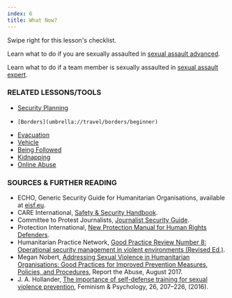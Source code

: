 ```yaml
---
index: 6
title: What Now?
---
```

Swipe right for this lesson's checklist.

Learn what to do if you are sexually assaulted in [sexual assault advanced](umbrella://incident-response/sexual-assault/advanced).

Learn what to do if a team member is sexually assaulted in [sexual assault expert](umbrella://incident-response/sexual-assault/expert).

### RELATED LESSONS/TOOLS

*   [Security Planning](umbrella://assess-your-risk/security-planning)
*	  [Borders](umbrella://travel/borders/beginner)
*   [Evacuation](umbrella://incident-response/evacuation)
*   [Vehicle](umbrella://travel/vehicles)
*   [Being Followed](umbrella://work/being-followed/beginner)
*   [Kidnapping](umbrella://incident-response/kidnapping/beginner)
*   [Online Abuse](umbrella://communications/online-abuse)

### SOURCES & FURTHER READING

*   ECHO, Generic Security Guide for Humanitarian Organisations, available at [eisf.eu](https://www.eisf.eu/library/generic-security-guide-for-humanitarian-organisations/).
*   CARE International, [Safety & Security Handbook](https://www.eisf.eu/wp-content/uploads/2014/09/0614-Macpherson-2004-CARE-International-Safety-and-Security-Handbook.pdf).
*   Committee to Protest Journalists, [Journalist Security Guide](https://cpj.org/reports/2012/04/journalist-security-guide.php).
*   Protection International, [New Protection Manual for Human Rights Defenders](https://www.protectioninternational.org/en/node/1106).
*   Humanitarian Practice Network, [Good Practice Review Number 8: Operational security management in violent environments (Revised Ed.)](http://odihpn.org/wp-content/uploads/2010/11/GPR_8_revised2.pdf).
*   Megan Nobert, [Addressing Sexual Violence in Humanitarian Organisations: Good Practices for Improved Prevention Measures, Policies, and Procedures](https://www.eisf.eu/library/addressing-sexual-violence-in-humanitarian-organisations-good-practices-for-improved-prevention-measures-policies-and-procedures/), Report the Abuse, August 2017.
*   J. A. Hollander, [The importance of self-defense training for sexual violence prevention](https://www.researchgate.net/publication/301318587_The_importance_of_self-defense_training_for_sexual_violence_prevention), Feminism & Psychology, 26, 207–226, (2016).
